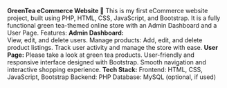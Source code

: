 **GreenTea eCommerce Website 🌿** 
This is my first eCommerce website project, built using PHP, HTML, CSS, JavaScript, and Bootstrap. It is a fully functional green tea-themed online store with an Admin Dashboard and a User Page.
 Features:
**Admin Dashboard:**           
            View, edit, and delete users.
            Manage products: Add, edit, and delete product listings.
            Track user activity and manage the store with ease.
     **User Page:**
        Please take a look at green tea products.
        User-friendly and responsive interface designed with Bootstrap.
        Smooth navigation and interactive shopping experience.
    **Tech Stack:**
      Frontend: HTML, CSS, JavaScript, Bootstrap
      Backend: PHP
      Database: MySQL (optional, if used)
